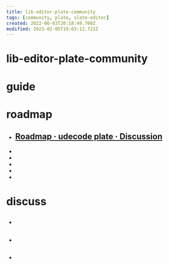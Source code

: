 ```yaml
---
title: lib-editor-plate-community
tags: [community, plate, slate-editor]
created: 2022-06-03T20:18:49.708Z
modified: 2023-02-05T19:03:12.721Z
---
```


# lib-editor-plate-community


# guide

# roadmap


- ## [Roadmap · udecode plate · Discussion](https://github.com/udecode/plate/discussions/137)
- 
- 
- 
- 
- 
# discuss

- ## 

- ## 

- ## 

